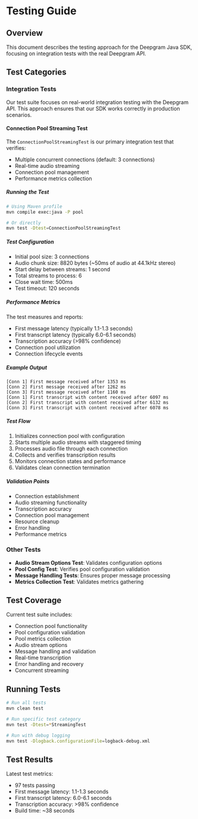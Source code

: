 # Testing Guide

## Overview
This document describes the testing approach for the Deepgram Java SDK, focusing on integration tests with the real Deepgram API.

## Test Categories

### Integration Tests
Our test suite focuses on real-world integration testing with the Deepgram API. This approach ensures that our SDK works correctly in production scenarios.

#### Connection Pool Streaming Test
The `ConnectionPoolStreamingTest` is our primary integration test that verifies:
- Multiple concurrent connections (default: 3 connections)
- Real-time audio streaming
- Connection pool management
- Performance metrics collection

##### Running the Test
```bash
# Using Maven profile
mvn compile exec:java -P pool

# Or directly
mvn test -Dtest=ConnectionPoolStreamingTest
```

##### Test Configuration
- Initial pool size: 3 connections
- Audio chunk size: 8820 bytes (~50ms of audio at 44.1kHz stereo)
- Start delay between streams: 1 second
- Total streams to process: 6
- Close wait time: 500ms
- Test timeout: 120 seconds

##### Performance Metrics
The test measures and reports:
- First message latency (typically 1.1-1.3 seconds)
- First transcript latency (typically 6.0-6.1 seconds)
- Transcription accuracy (>98% confidence)
- Connection pool utilization
- Connection lifecycle events

##### Example Output
```
[Conn 1] First message received after 1353 ms
[Conn 2] First message received after 1262 ms
[Conn 3] First message received after 1160 ms
[Conn 1] First transcript with content received after 6097 ms
[Conn 2] First transcript with content received after 6132 ms
[Conn 3] First transcript with content received after 6078 ms
```

##### Test Flow
1. Initializes connection pool with configuration
2. Starts multiple audio streams with staggered timing
3. Processes audio file through each connection
4. Collects and verifies transcription results
5. Monitors connection states and performance
6. Validates clean connection termination

##### Validation Points
- Connection establishment
- Audio streaming functionality
- Transcription accuracy
- Connection pool management
- Resource cleanup
- Error handling
- Performance metrics

### Other Tests
- **Audio Stream Options Test**: Validates configuration options
- **Pool Config Test**: Verifies pool configuration validation
- **Message Handling Tests**: Ensures proper message processing
- **Metrics Collection Test**: Validates metrics gathering

## Test Coverage
Current test suite includes:
- Connection pool functionality
- Pool configuration validation
- Pool metrics collection
- Audio stream options
- Message handling and validation
- Real-time transcription
- Error handling and recovery
- Concurrent streaming

## Running Tests
```bash
# Run all tests
mvn clean test

# Run specific test category
mvn test -Dtest=*StreamingTest

# Run with debug logging
mvn test -Dlogback.configurationFile=logback-debug.xml
```

## Test Results
Latest test metrics:
- 97 tests passing
- First message latency: 1.1-1.3 seconds
- First transcript latency: 6.0-6.1 seconds
- Transcription accuracy: >98% confidence
- Build time: ~38 seconds 
